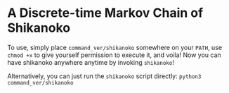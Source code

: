 # A Discrete-time Markov Chain of Shikanoko

To use, simply place `command_ver/shikanoko` somewhere on your `PATH`, use `chmod +x` to give yourself
permission to execute it, and voila! Now you can have shikanoko anywhere anytime by invoking `shikanoko`!

Alternatively, you can just run the `shikanoko` script directly: `python3 command_ver/shikanoko`
